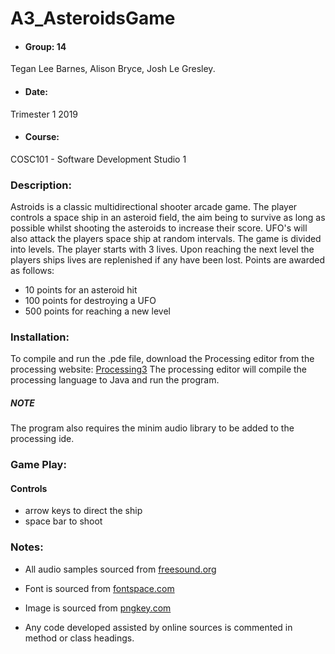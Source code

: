 # A3_AsteroidsGame

 * #### Group: 14  
 Tegan Lee Barnes, Alison Bryce, Josh Le Gresley.

 * #### Date:
 Trimester 1 2019

 * #### Course:
 COSC101 - Software Development Studio 1


### Description:
 Astroids is a classic multidirectional shooter arcade game. The player controls a space ship in an asteroid field, the aim being to survive as long as possible whilst shooting the asteroids to increase their score. UFO's will also attack the players space ship at random intervals. The game is divided into levels. The player starts with 3 lives. Upon reaching the next level the players ships lives are replenished if any have been lost. Points are awarded as follows:
 * 10 points for an asteroid hit
 * 100 points for destroying a UFO
 * 500 points for reaching a new level

### Installation:
 To compile and run the .pde file, download the Processing editor from the processing website: [Processing3](https://processing.org/download/)
 The processing editor will compile the processing language to Java and run the program.
 ##### NOTE
 The program also requires the minim audio library to be added to the processing ide.

### Game Play:
#### Controls
* arrow keys to direct the ship
* space bar to shoot


### Notes:
 * All audio samples sourced from [freesound.org](https://freesound.org)

 * Font is sourced from [fontspace.com](https://www.fontspace.com)

 * Image is sourced from [pngkey.com](https://www.pngkey.com)

 * Any code developed assisted by online sources is commented in method or class headings.
